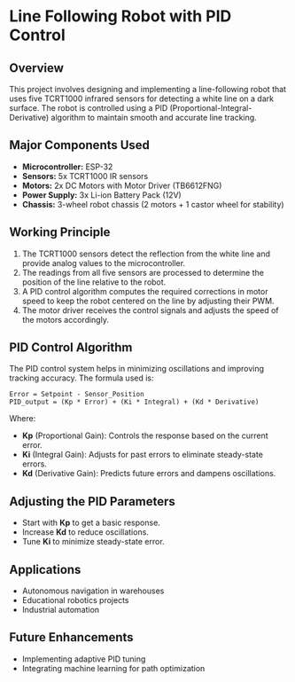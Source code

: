 # Line Following Robot with PID Control

## Overview
This project involves designing and implementing a line-following robot that uses five TCRT1000 infrared sensors for detecting a white line on a dark surface. The robot is controlled using a PID (Proportional-Integral-Derivative) algorithm to maintain smooth and accurate line tracking.

## Major Components Used
- **Microcontroller:** ESP-32
- **Sensors:** 5x TCRT1000 IR sensors
- **Motors:** 2x DC Motors with Motor Driver (TB6612FNG)
- **Power Supply:** 3x Li-ion Battery Pack (12V)
- **Chassis:** 3-wheel robot chassis (2 motors + 1 castor wheel for stability)

## Working Principle
1. The TCRT1000 sensors detect the reflection from the white line and provide analog values to the microcontroller.
2. The readings from all five sensors are processed to determine the position of the line relative to the robot.
3. A PID control algorithm computes the required corrections in motor speed to keep the robot centered on the line by adjusting their PWM.
4. The motor driver receives the control signals and adjusts the speed of the motors accordingly.

## PID Control Algorithm
The PID control system helps in minimizing oscillations and improving tracking accuracy. The formula used is:

```
Error = Setpoint - Sensor_Position
PID_output = (Kp * Error) + (Ki * Integral) + (Kd * Derivative)
```

Where:
- **Kp** (Proportional Gain): Controls the response based on the current error.
- **Ki** (Integral Gain): Adjusts for past errors to eliminate steady-state errors.
- **Kd** (Derivative Gain): Predicts future errors and dampens oscillations.


## Adjusting the PID Parameters
- Start with **Kp** to get a basic response.
- Increase **Kd** to reduce oscillations.
- Tune **Ki** to minimize steady-state error.

## Applications
- Autonomous navigation in warehouses
- Educational robotics projects
- Industrial automation

## Future Enhancements
- Implementing adaptive PID tuning
- Integrating machine learning for path optimization

